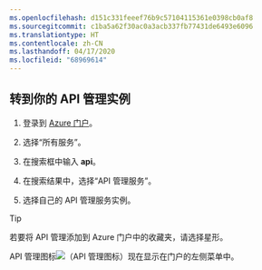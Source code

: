 ```yaml
---
ms.openlocfilehash: d151c331feeef76b9c57104115361e0398cb0af8
ms.sourcegitcommit: c1ba5a62f30ac0a3acb337fb77431de6493e6096
ms.translationtype: HT
ms.contentlocale: zh-CN
ms.lasthandoff: 04/17/2020
ms.locfileid: "68969614"
---
```

## <a name="go-to-your-api-management-instance"></a>转到你的 API 管理实例

1. 登录到 [Azure 门户](https://portal.azure.cn)。 
2. 选择“所有服务”。  
3. 在搜索框中输入 **api**。
4. 在搜索结果中，选择“API 管理服务”。

5. 选择自己的 API 管理服务实例。

> [!TIP]
> 若要将 API 管理添加到 Azure 门户中的收藏夹，请选择星形。
>
> API 管理图标![（API 管理图标）](./media/api-management-navigate-to-instance/apim-icon.png)现在显示在门户的左侧菜单中。
 


